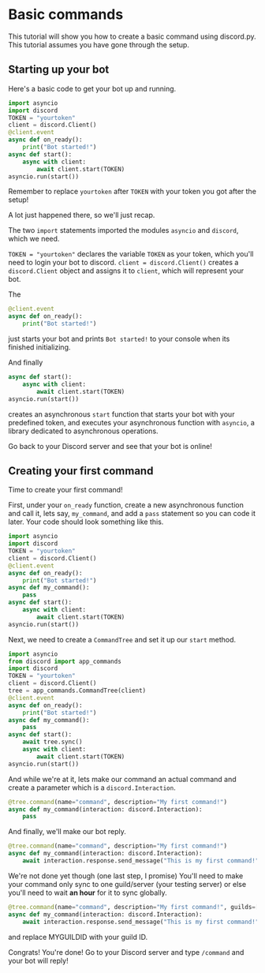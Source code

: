# Basic commands

This tutorial will show you how to create a basic command using discord.py. This tutorial assumes you have gone through the setup.

## Starting up your bot

Here's a basic code to get your bot up and running.

```py
import asyncio
import discord
TOKEN = "yourtoken"
client = discord.Client()
@client.event
async def on_ready():
    print("Bot started!")
async def start():
    async with client:
        await client.start(TOKEN)
asyncio.run(start())
```

Remember to replace `yourtoken` after `TOKEN` with your token you got after the setup!

A lot just happened there, so we'll just recap.

The two `import` statements imported the modules `asyncio` and `discord`, which we need.

`TOKEN = "yourtoken"` declares the variable `TOKEN` as your token, which you'll need to login your bot to discord.
`client = discord.Client()` creates a `discord.Client` object and assigns it to `client`, which will represent your bot.

The
```py
@client.event
async def on_ready():
    print("Bot started!")
```
just starts your bot and prints `Bot started!` to your console when its finished initializing.

And finally
```py
async def start():
    async with client:
        await client.start(TOKEN)
asyncio.run(start())
```
creates an asynchronous `start` function that starts your bot with your predefined token, and executes your asynchronous function with `asyncio`, a library dedicated to asynchronous operations.

Go back to your Discord server and see that your bot is online!

## Creating your first command

Time to create your first command!

First, under your `on_ready` function, create a new asynchronous function and call it, lets say, `my_command`, and add a `pass` statement so you can code it later. Your code should look something like this.

```py
import asyncio
import discord
TOKEN = "yourtoken"
client = discord.Client()
@client.event
async def on_ready():
    print("Bot started!")
async def my_command():
    pass
async def start():
    async with client:
        await client.start(TOKEN)
asyncio.run(start())
```

Next, we need to create a `CommandTree` and set it up our `start` method.

```py
import asyncio
from discord import app_commands
import discord
TOKEN = "yourtoken"
client = discord.Client()
tree = app_commands.CommandTree(client)
@client.event
async def on_ready():
    print("Bot started!")
async def my_command():
    pass
async def start():
    await tree.sync()
    async with client:
        await client.start(TOKEN)
asyncio.run(start())
```

And while we're at it, lets make our command an actual command and create a parameter which is a `discord.Interaction`.

```py
@tree.command(name="command", description="My first command!")
async def my_command(interaction: discord.Interaction):
    pass
```

And finally, we'll make our bot reply.

```py
@tree.command(name="command", description="My first command!")
async def my_command(interaction: discord.Interaction):
    await interaction.response.send_message("This is my first command!")
```

We're not done yet though (one last step, I promise)
You'll need to make your command only sync to one guild/server (your testing server) or else you'll need to wait **an hour** for it to sync globally.

```py
@tree.command(name="command", description="My first command!", guilds=[MYGUILDID])
async def my_command(interaction: discord.Interaction):
    await interaction.response.send_message("This is my first command!")
```

and replace MYGUILDID with your guild ID.

Congrats! You're done! Go to your Discord server and type `/command` and your bot will reply!